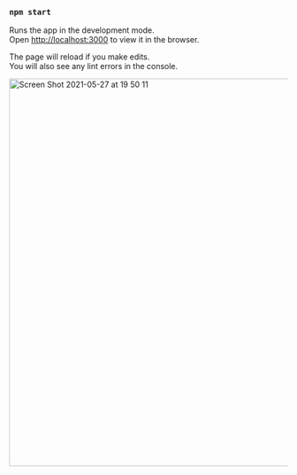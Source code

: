 

### `npm start`

Runs the app in the development mode.<br />
Open [http://localhost:3000](http://localhost:3000) to view it in the browser.

The page will reload if you make edits.<br />
You will also see any lint errors in the console.

<img width="700" alt="Screen Shot 2021-05-27 at 19 50 11" src="https://user-images.githubusercontent.com/39016273/119917991-d5b3f280-bf24-11eb-83a0-dc49ab1a0801.png">
